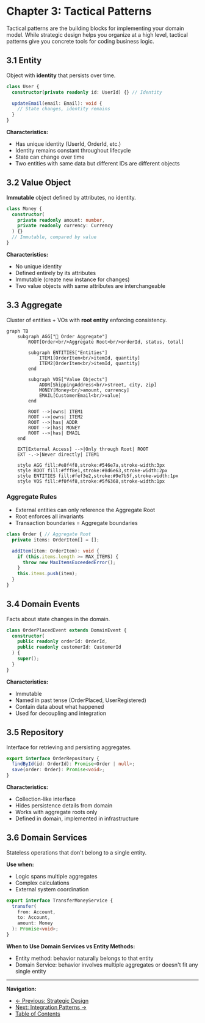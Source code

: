 # Chapter 3: Tactical Patterns

Tactical patterns are the building blocks for implementing your domain model. While strategic design helps you organize at a high level, tactical patterns give you concrete tools for coding business logic.

## 3.1 Entity

Object with **identity** that persists over time.

```typescript
class User {
  constructor(private readonly id: UserId) {} // Identity

  updateEmail(email: Email): void {
    // State changes, identity remains
  }
}
```

**Characteristics:**

* Has unique identity (UserId, OrderId, etc.)
* Identity remains constant throughout lifecycle
* State can change over time
* Two entities with same data but different IDs are different objects

## 3.2 Value Object

**Immutable** object defined by attributes, no identity.

```typescript
class Money {
  constructor(
    private readonly amount: number,
    private readonly currency: Currency
  ) {}
  // Immutable, compared by value
}
```

**Characteristics:**

* No unique identity
* Defined entirely by its attributes
* Immutable (create new instance for changes)
* Two value objects with same attributes are interchangeable

## 3.3 Aggregate

Cluster of entities + VOs with **root entity** enforcing consistency.

```mermaid
graph TB
    subgraph AGG["🔷 Order Aggregate"]
        ROOT[Order<br/>Aggregate Root<br/>orderId, status, total]

        subgraph ENTITIES["Entities"]
            ITEM1[OrderItem<br/>itemId, quantity]
            ITEM2[OrderItem<br/>itemId, quantity]
        end

        subgraph VOS["Value Objects"]
            ADDR[ShippingAddress<br/>street, city, zip]
            MONEY[Money<br/>amount, currency]
            EMAIL[CustomerEmail<br/>value]
        end

        ROOT -->|owns| ITEM1
        ROOT -->|owns| ITEM2
        ROOT -->|has| ADDR
        ROOT -->|has| MONEY
        ROOT -->|has| EMAIL
    end

    EXT[External Access] -->|Only through Root| ROOT
    EXT -.->|Never directly| ITEM1

    style AGG fill:#e8f4f8,stroke:#546e7a,stroke-width:3px
    style ROOT fill:#fff8e1,stroke:#8d6e63,stroke-width:2px
    style ENTITIES fill:#fef3e2,stroke:#9e7b5f,stroke-width:1px
    style VOS fill:#f0f4f8,stroke:#5f6368,stroke-width:1px
```

### Aggregate Rules

* External entities can only reference the Aggregate Root
* Root enforces all invariants
* Transaction boundaries = Aggregate boundaries

```typescript
class Order { // Aggregate Root
  private items: OrderItem[] = [];

  addItem(item: OrderItem): void {
    if (this.items.length >= MAX_ITEMS) {
      throw new MaxItemsExceededError();
    }
    this.items.push(item);
  }
}
```

## 3.4 Domain Events

Facts about state changes in the domain.

```typescript
class OrderPlacedEvent extends DomainEvent {
  constructor(
    public readonly orderId: OrderId,
    public readonly customerId: CustomerId
  ) {
    super();
  }
}
```

**Characteristics:**

* Immutable
* Named in past tense (OrderPlaced, UserRegistered)
* Contain data about what happened
* Used for decoupling and integration

## 3.5 Repository

Interface for retrieving and persisting aggregates.

```typescript
export interface OrderRepository {
  findById(id: OrderId): Promise<Order | null>;
  save(order: Order): Promise<void>;
}
```

**Characteristics:**

* Collection-like interface
* Hides persistence details from domain
* Works with aggregate roots only
* Defined in domain, implemented in infrastructure

## 3.6 Domain Services

Stateless operations that don't belong to a single entity.

**Use when:**

* Logic spans multiple aggregates
* Complex calculations
* External system coordination

```typescript
export interface TransferMoneyService {
  transfer(
    from: Account,
    to: Account,
    amount: Money
  ): Promise<void>;
}
```

**When to Use Domain Services vs Entity Methods:**

* Entity method: behavior naturally belongs to that entity
* Domain Service: behavior involves multiple aggregates or doesn't fit any single entity

***

**Navigation:**

* [← Previous: Strategic Design](02-strategic-design.md)
* [Next: Integration Patterns →](04-integration-patterns.md)
* [Table of Contents](../../#table-of-contents)
